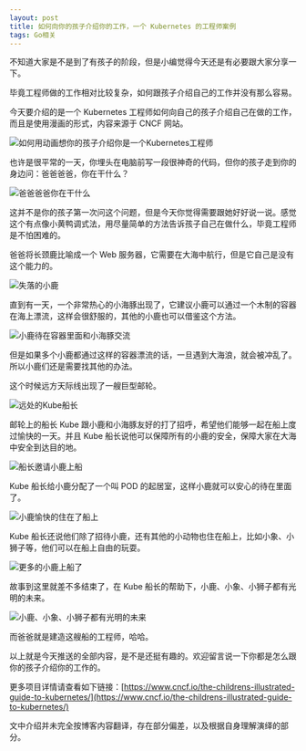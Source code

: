 ```yaml
---
layout: post
title: 如何向你的孩子介绍你的工作，一个 Kubernetes 的工程师案例
tags: Go相关
---
```


不知道大家是不是到了有孩子的阶段，但是小编觉得今天还是有必要跟大家分享一下。

毕竟工程师做的工作相对比较复杂，如何跟孩子介绍自己的工作并没有那么容易。

今天要介绍的是一个 Kubernetes 工程师如何向自己的孩子介绍自己在做的工作，而且是使用漫画的形式，内容来源于 CNCF 网站。

![如何用动画想你的孩子介绍你是一个Kubernetes工程师](https://7465-test-3c9b5e-books-1301492295.tcb.qcloud.la/images/compress_image-20210124161810005.png)

也许是很平常的一天，你埋头在电脑前写一段很神奇的代码，但你的孩子走到你的身边问：爸爸爸爸，你在干什么？

![爸爸爸爸你在干什么](https://7465-test-3c9b5e-books-1301492295.tcb.qcloud.la/images/compress_image-20210124162113070.png)

这并不是你的孩子第一次问这个问题，但是今天你觉得需要跟她好好说一说。感觉这个有点像小黄鸭调式法，用尽量简单的方法告诉孩子自己在做什么，毕竟工程师是不怕困难的。

爸爸将长颈鹿比喻成一个 Web 服务器，它需要在大海中航行，但是它自己是没有这个能力的。

![失落的小鹿](https://7465-test-3c9b5e-books-1301492295.tcb.qcloud.la/images/compress_image-20210124162436354.png)

直到有一天，一个非常热心的小海豚出现了，它建议小鹿可以通过一个木制的容器在海上漂流，这样会很舒服的，其他的小鹿也可以借鉴这个方法。

![小鹿待在容器里面和小海豚交流](https://7465-test-3c9b5e-books-1301492295.tcb.qcloud.la/images/compress_image-20210124162629759.png)

但是如果多个小鹿都通过这样的容器漂流的话，一旦遇到大海浪，就会被冲乱了。所以小鹿们还是需要找其他的办法。

这个时候远方天际线出现了一艘巨型邮轮。

![远处的Kube船长](https://7465-test-3c9b5e-books-1301492295.tcb.qcloud.la/images/compress_image-20210124162819394.png)

邮轮上的船长 Kube 跟小鹿和小海豚友好的打了招呼，希望他们能够一起在船上度过愉快的一天。并且 Kube 船长说他可以保障所有的小鹿的安全，保障大家在大海中安全到达目的地。

![船长邀请小鹿上船](https://7465-test-3c9b5e-books-1301492295.tcb.qcloud.la/images/compress_image-20210124163137896.png)

Kube 船长给小鹿分配了一个叫 POD 的起居室，这样小鹿就可以安心的待在里面了。

![小鹿愉快的住在了船上](https://7465-test-3c9b5e-books-1301492295.tcb.qcloud.la/images/compress_image-20210124163251439.png)

Kube 船长还说他们除了招待小鹿，还有其他的小动物也住在船上，比如小象、小狮子等，他们可以在船上自由的玩耍。

![更多的小鹿上船了](https://7465-test-3c9b5e-books-1301492295.tcb.qcloud.la/images/compress_image-20210124163446264.png)

故事到这里就差不多结束了，在 Kube 船长的帮助下，小鹿、小象、小狮子都有光明的未来。

![小鹿、小象、小狮子都有光明的未来](https://7465-test-3c9b5e-books-1301492295.tcb.qcloud.la/images/compress_image-20210124163545174.png)

而爸爸就是建造这艘船的工程师，哈哈。

以上就是今天推送的全部内容，是不是还挺有趣的。欢迎留言说一下你都是怎么跟你的孩子介绍你的工作的。

更多项目详情请查看如下链接：[https://www.cncf.io/the-childrens-illustrated-guide-to-kubernetes/](https://www.cncf.io/the-childrens-illustrated-guide-to-kubernetes/)

文中介绍并未完全按博客内容翻译，存在部分偏差，以及根据自身理解演绎的部分。